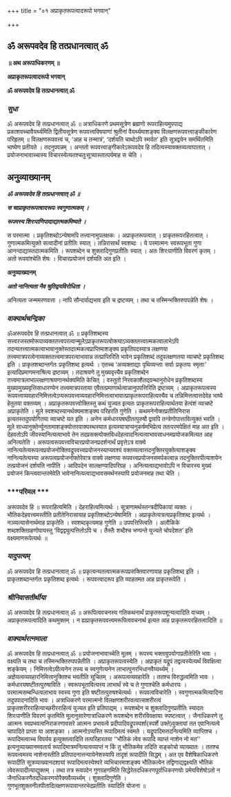 +++
title = "०१ अप्राकृतरूपत्वादरूपो भगवान्"

+++


## ॐ अरूपवदेव हि तत्प्रधानत्वात् ॐ

**॥ अथ अरूपाधिकरणम् ॥**

**अप्राकृतरूपत्वादरूपो भगवान्**

**ॐ अरूपवदेव हि तत्प्रधानत्वात् ॐ**

### ***सुधा***

ॐ अरूपवदेव हि तत्प्रधानत्वात् ॐ ॥ अत्राधिकरणे प्रथमसूत्रेण ब्रह्मणो रूपराहित्यमुपपाद्य प्रकाशवच्चावैयर्थ्यमिति द्वितीयसूत्रेण रूपवत्त्वविषयाणां श्रुतीनां वैयर्थ्यमाशङ्क्य विलक्षणरूपवत्त्वाङ्कीकारेण परिहृतम् ॥ विलक्षणरूपवत्त्वं च, ‘आह च तन्मात्रं’, ‘दर्शयति चाथोऽपि स्मर्यत’ इति सूत्रद्वयेन समर्थितमिति भाष्येण प्रतीयते । तदनुपपन्नम् । अन्ततो रूपवत्त्वाङ्गीकारेऽरूपवदेव हि तदित्यस्यावक्तव्यत्वापातात् । प्रयोजनाभावाच्चास्य विचारस्येत्यतश्चतुःसूत्र्यास्तात्पर्यमाह स चेति ।

## **अनुव्याख्यानम्**

***ॐ अरूपवदेव हि तत्प्रधानत्वात् ॐ ॥***

***स चाप्राकृतरूपत्वादरूपः स्वगुणात्मकम् ।***

***रूपमस्य शिरःपाणिपादाद्यात्मकमिष्यते ।***

स परमात्मा । प्रकृतिशब्दोऽन्येषामपि तत्त्वानामुपलक्षकः । अप्राकृतरूपत्वात् । प्राकृतरूपरहितत्वात् । गुणात्मकमित्युक्ते सत्वादीनां प्रतीतिः स्यात् । तन्निरासार्थं स्वशब्दः । ये परमात्मनः स्वरूपभूता गुणा आनन्दाद्यास्तदात्मकमिति । रूपशब्देन च शुक्लादिगुणप्रतीतिः स्यात् । अतः शिरःपाणीति विवरणं कृतम् । अतो रूपवांश्चेति शेषः । विचारप्रयोजनं दर्शयति अत इति ।

**अनुव्याख्यानम्**

***अतो नानित्यता नैव श्रुतिद्वयविरोधिता ।***

अनित्यता जन्ममरणवत्ता । नापि सौन्दर्याद्यभाव इति च द्रष्टव्यम् । तथा च तस्मिन्भक्तिरुपपन्नेति शेषः ।

### ***वाक्यार्थचन्द्रिका***

ॐअरूपवदेव हि तत्प्रधानत्वात् ॐ ॥ प्रकृतिशब्दस्य सत्त्वरजस्तमोरूपाव्यक्ततत्त्वपरत्वान्मूलेऽप्राकृतरूपत्वोक्त्याऽव्यक्ततत्त्वात्मकत्वालाभेऽपि तदन्यतत्त्वात्मकत्वाभावानुक्तेस्तदात्मकत्वप्राप्तिमाशङ्क्य प्रकृतिपदस्यात्र लक्षणया तत्त्वमात्रपरत्वेनाव्यक्ततत्त्वमात्रपरत्वाभावान्न तत्प्राप्तिरिति भावेन प्रकृतिशब्दं तदुपलक्षणतया व्याचष्टे प्रकृतिशब्द इति । प्राकृतशब्दान्तर्गतः प्रकृतिशब्द इत्यर्थः । एतच्च ‘अव्यक्ताद्याः पृथिव्यन्ताः सर्वाः प्रकृतयः स्मृताः’ इत्यादिप्रमाणमनाश्रित्य द्रष्टव्यम् । तदाश्रयणे तु मुख्यवृत्त्यैव प्रकृतिशब्देन तत्त्वमात्रलाभाल्लक्षणाश्रयणानर्थक्यमिति केचित् । वस्तुतो निरवकाशैतद्ग्रन्थानुरोधेन प्रकृतिशब्दस्य मुख्यामुख्यवृत्तिसाधारण्येन तत्त्वमात्रपरताया एवैतत्प्रमाणार्थत्वान्नानुपपत्तिरिति द्रष्टव्यम् । अप्राकृतरूपत्वस्य रूपवत्त्वव्यवहारनिमित्तत्वेऽप्यरूपवत्त्वव्यवहारनिमित्तत्वाभावात्प्राकृतरूपराहित्यस्यैव च तन्निमित्तत्वात्तदेवेह भाष्ये हेतुतया वक्तव्यम् । अप्राकृतरूपवत्त्वोक्तिस्तु कथं युज्यत इत्यतः प्राकृतरूपराहित्यार्थतया हेत्वंशं व्याचष्टे अप्राकृतेति । मूले स्वशब्दस्यानर्थक्यमाशङ्क्य परिहरति गुणेति । कथमनेनोक्तप्रतीतिनिरास इत्यतस्तदुपयोगितया व्याचष्टे यत इति । अनेन कर्मधारयषष्ठीतत्पुरुषौ द्वावपि तन्त्रेणोपात्तावित्युक्तं भवति । मूले साध्यानुक्तेर्न्यूनतामाशङ्क्योत्तरवाक्यस्थस्यात इत्यस्यात्राप्यनुकर्षमभिप्रेत्य ततःपरमपेक्षितं माह अत इति । देहवतोऽपि जीवस्यानित्यत्वाभावे तेन तदप्रसक्त्योक्तविधदेहत्वादनित्यत्वाभावसाधनमप्रयोजकमित्यत आह अनित्यतेति । अरूपत्वरूपवत्त्वविचारप्रयोजनप्रदर्शनार्थं प्रवृत्तेऽत्र वाक्ये नानित्यतेत्यरूपत्वप्रयोजनोक्तिवद्रूपवत्त्वप्रयोजनस्याप्यवश्यं वक्तव्यत्वात्तदनुक्तिरयुक्तेत्याशङ्क्य नानित्यतेत्यस्या अरूपत्वप्रयोजनोक्तेरेवात्र वाक्ये लक्षणया रूपवत्त्वप्रयोजनसमर्पकत्वान्न तदनुक्तिरपीत्याशयेन तत्प्रयोजनं दर्शयति नापीति । आदिपदेन सालक्षण्यादिपरिग्रह । अनित्यत्वाद्यभावोऽपि न विचारस्य मुख्यं प्रयोजनं किन्त्ववान्तरमेवेति भावेनानित्यत्वाद्यभावसमर्थनस्यापि प्रयोजनमाह तथा चेति ।

### ***परिमल ***

अरूपवदेव हि ॥ रूपराहित्यमिति । देहराहित्यमित्यर्थः । सूत्राणामर्थस्तन्त्रदीपिकायां व्यक्तः । भौतिकदेहवत्त्वमस्तीति प्रतीतेनिरासायाह प्रकृतिशब्दोऽन्येषामिति । अप्राकृतेत्यत्रत्यप्रकृतिशब्द इत्यर्थः । नञ्व्यत्यासेनार्थमाह प्राकृतेति । स्वशब्दकृत्यमाह गुणेति ॥ उपपत्तिस्त्विति । अलौकिके शब्दशक्तिग्रहणोपायस्तु ‘विद्वद्व्युत्पत्तितोऽपि च । तैस्तैः शब्दैश्च भण्यन्ते युज्यते चोपदेशत’ इति वक्ष्यमाणरूपेत्यर्थः ॥

### ***यादुपत्यम्***

ॐ अरूपवदेव हि तत्प्रधानत्वात् ॐ ॥ प्रकृत्यन्यतत्वात्मकरूपप्रसक्तिवारणायाह प्रकृतिशब्द इति । प्राकृतशब्दान्तर्गतः प्रकृतिशब्द इत्यर्थः । रूपवत्त्वादरूप इति व्याहतमत आह प्राकृतरूपेति ।

### ***श्रीनिवासतीर्थीया***

ॐ अरूपवदेव हि तत्प्रधानत्वात् ॐ ॥ अरूपित्ववचनस्य गतिकथनार्थं प्राकृतरूपशून्यत्वादिति वाच्यम् । अप्राकृतरूपत्वादिति कथमुक्तम् । न ह्यप्राकृतरूपवत्त्वमरूपित्ववचनार्थ इत्यत आह प्राकृतरूपरहितत्वादिति ॥

### ***वाक्यार्थरत्नमाला***

ॐ अरूपवदेव हि तत्प्रधानत्वात् ॐ ॥ प्रयोजनाभावाच्चेति मूलम् । रूपस्य भक्तावुपयोगाप्रतीतेरिति भावः । वक्ष्यति च तथा च तस्मिन्भक्तिरुपपन्नेतीति । अप्राकृतरूपत्वस्येति । अप्राकृतं यद्रूपं तद्वत्वस्येत्यर्थं विवक्षित्वा शङ्केयम् । निमित्तत्वेऽपीत्यनेन तस्य च स्वगुणेत्यनेन लाभात्पुनरभिधानवैय्यर्थ्यम् । अज्ञेयत्वव्यवहारनिमित्तानुक्तिश्च भवतीति सूचितम् । अरूपत्वव्यवहारेति । ततश्च विरुद्धत्वमिति भावः । कर्मधारयषष्टीतत्पुरुषाविति । स्वरूपभूतावित्यस्य लाभार्थं स्वे च ते गुणाश्चेति कर्मधारयः । परमात्मसम्बन्धित्वलाभाय स्वस्य गुणा इति षष्टीतत्पुरुषश्चेत्यर्थः । रूपवत्वविचारेति । स्वगुणात्मकमित्यादिना तदुपपादनादिति भावः । अत्राधिकरणे परमात्मनो विलक्षणशरीरवत्वात्सशरीरत्वं प्राकृतशरीरराहित्याच्छरीरराहित्यं युज्यत इति प्रतिपाद्यम् । रूपशब्देन च शुक्लादिगुणप्रतीतिः स्यादतः शिरःपाणीति विवरणं कृतमिति मूलानुसारेणात्राधिकरणे रूपशब्देन शरीरविवक्षायाः स्पष्टत्वात् । जैनाधिकरणे तु आत्मनः स्वप्रभवत्वनिराकरणावसरे आत्मनः प्रभावत्वे प्रदीपादिवद्रूपस्पर्शा(स्पर्शे उक्ते)वुक्तायां तत एवानित्यत्वे चापादिते प्राप्ता या आशङ्का । आत्मनोऽप्यस्ति रूपादिमत्वं स्वमते । यद्रूपादिमत्तदनित्यमिति व्याप्तिश्च । रूपादिमत्वाच्च विपर्यय इत्युक्तत्वादिति तत्परिहारतया ‘‘भौतिकं त्वेव रूपादि व्याप्तं नाशेन नो मत’’ इत्यनुव्याख्यानमवतार्य रूपादिमात्रमनित्यत्वव्याप्तं न किं तु भौतिकमेव तदिति सङ्कोचो व्याख्यातः । ततश्च रूपवत्वमस्य नाशेनास्तीति प्रतिपादनात्तन्यायेनेशस्यापि तादृशं रूपादीति सिद्धम् । अत एव वैशेषिकाधिकरणे रूपादीति सूत्रव्याख्यानदशायां रूपादिमत्वस्येश्वरे व्यभिचारमाशङ्क्य भौतिकत्वेन तद्विणाद्यद्वक्ष्यति भौतिकं त्वेवरूपादीत्याद्युक्तम् । तथा तत्र रूपपदेन गुणग्रहणमिति सिद्धेरेतदधिकरणपूर्वाधिकरणयोः प्रमेयविशेषोऽतो न जैनाधिकरणैतदधिकरणयोरैक्यवैय्यर्थ्यम् । शुक्लादिगुणेति । गुणभूतशुक्लनीलपीतादिलक्षणरूपावान्तरभेदप्रतीतिः स्यादिति योजना ॥

